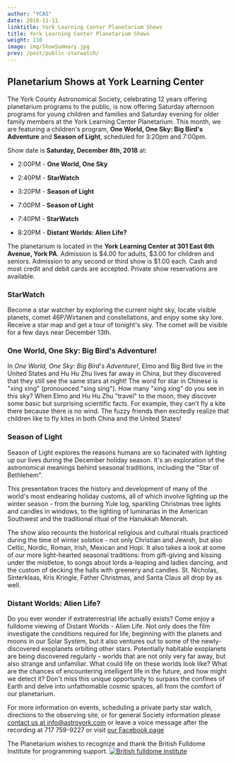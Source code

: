 ```yaml
---
author: "YCAS"
date: 2018-11-11
linktitle: York Learning Center Planetarium Shows
title: York Learning Center Planetarium Shows
weight: 110
image: img/ShowSummary.jpg
prev: /post/public-starwatch/
---
```


## Planetarium Shows at York Learning Center

The York County Astronomical Society, celebrating 12 years offering planetarium programs to the public, is now offering Saturday afternoon programs for young children and families and Saturday evening for older family members at the York Learning Center Planetarium. 
This month, we are featuring a children's program, **One World, One Sky: Big Bird's Adventure** and **Season of Light**, scheduled for 3:20pm and 7:00pm. 

Show date is **Saturday, December 8th, 2018** at:

* 2:00PM - **One World, One Sky**
* 2:40PM - **StarWatch**
* 3:20PM - **Season of Light**

* 7:00PM - **Season of Light**
* 7:40PM - **StarWatch**
* 8:20PM - **Distant Worlds: Alien Life?**

The planetarium is located in the **York Learning Center at 301 East 6th Avenue, York PA**. Admission is $4.00 for adults, $3.00 for children and seniors. Admission to any second or third show is $1.00 each. Cash and most credit and debit cards are accepted. Private show reservations are available.

### StarWatch
Become a star watcher by exploring the current night sky, locate visible planets, comet 46P/Wirtanen and constellations, and enjoy some sky lore. Receive a star map and get a tour of tonight's sky. The comet will be visible for a few days near December 13th.

### One World, One Sky: Big Bird's Adventure!
In *One World, One Sky: Big Bird's Adventure!*, Elmo and Big Bird live in the United States and Hu Hu Zhu lives far away in China, but they discovered that they still see the same stars at night! The word for star in Chinese is "xing xing" (pronounced "sing sing"). How many "xing xing" do you see in this sky? When Elmo and Hu Hu Zhu "travel" to the moon, they discover some basic but surprising scientific facts. For example, they can't fly a kite there because there is no wind. The fuzzy friends then excitedly realize that children like to fly kites in both China and the United States!

### Season of Light
Season of Light explores the reasons humans are so facinated with lighting up our lives during the December holiday season. It's an exploration of the astronomical meanings behind seasonal traditions, including the "Star of Bethlehem".

This presentation traces the history and development of many of the world's most endearing holiday customs, all of which involve lighting up the winter season - from the burning Yule log, sparkling Christmas tree lights and candles in windows, to the lighting of luminarias in the American Southwest and the traditional ritual of the Hanukkah Menorah.

The show also recounts the historical religious and cultural rituals practiced during the time of winter solstice - not only Christian and Jewish, but also Celtic, Nordic, Roman, Irish, Mexican and Hopi. It also takes a look at some of our more light-hearted seasonal traditions: from gift-giving and kissing under the mistletoe, to songs about lords a-leaping and ladies dancing, and the custom of decking the halls with greenery and candles. St. Nicholas, Sinterklaas, Kris Kringle, Father Christmas, and Santa Claus all drop by as well.

### Distant Worlds: Alien Life?
Do you ever wonder if extraterrestrial life actually exists? Come enjoy a fulldome viewing of Distant Worlds - Alien Life. Not only does the film investigate the conditions required for life, beginning with the planets and moons in our Solar System, but it also ventures out to some of the newly-discovered exoplanets orbiting other stars. Potentially habitable exoplanets are being discovered regularly - worlds that are not only very far away, but also strange and unfamiliar. What could life on these worlds look like? What are the chances of encountering intelligent life in the future, and how might we detect it? Don't miss this unique opportunity to surpass the confines of Earth and delve into unfathomable cosmic spaces, all from the comfort of our planetarium.

For more information on events, scheduling a private party star watch, directions to the observing site, or for general Society information please [contact us at info@astroyork.com](info@astroyork.com) or leave a voice message after the recording at 717 759-9227 or visit [our Facebook page](https://www.facebook.com/astroyork)

The Planetarium wishes to recognize and thank the British Fulldome Institute for programming support.
<a href="https://www.facebook.com/BritishFulldomeInstitute/" target="_blank"><img src="../../img/BFI.png"  title="British fulldome institute"/></a>